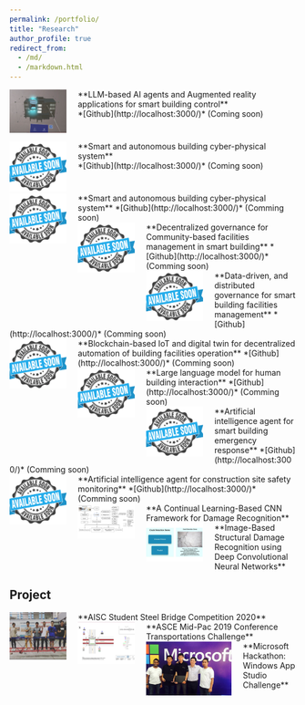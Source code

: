 ```yaml
---
permalink: /portfolio/
title: "Research"
author_profile: true
redirect_from: 
  - /md/
  - /markdown.html
---
```


<div style="margin-bottom: 40px;">
  <img src="/images/AR.png" alt="Talk Image" style="float: left; margin-right: 20px; max-width: 100px;">
  **LLM-based AI agents and Augmented reality applications for smart building control**<br>
  *[Github](http://localhost:3000/)* (Coming soon)<br>
</div>

<div style="margin-bottom: 40px;">
  <img src="/images/as.png" alt="Talk Image" style="float: left; margin-right: 20px; max-width: 100px;">
  **Smart and autonomous building cyber-physical system**<br>
  *[Github](http://localhost:3000/)* (Coming soon)<br>
</div>


<img src="/images/as.png" alt="Talk Image" style="float: left; margin-right: 20px; max-width: 100px;">
**Smart and autonomous building cyber-physical system**
*[Github](http://localhost:3000/)* (Comming soon)<br>


<img src="/images/as.png" alt="Talk Image" style="float: left; margin-right: 20px; max-width: 100px;">
**Decentralized governance for Community-based facilities management in smart building** 
*[Github](http://localhost:3000/)* (Comming soon)<br>



<img src="/images/as.png" alt="Talk Image" style="float: left; margin-right: 20px; max-width: 100px;">
**Data-driven, and distributed governance for smart building facilities management** 
*[Github](http://localhost:3000/)* (Comming soon)<br>




<img src="/images/as.png" alt="Talk Image" style="float: left; margin-right: 20px; max-width: 100px;">
**Blockchain-based IoT and digital twin for decentralized automation of building facilities operation** 
*[Github](http://localhost:3000/)* (Comming soon)<br>





<img src="/images/as.png" alt="Talk Image" style="float: left; margin-right: 20px; max-width: 100px;">
**Large language model for human building interaction** 
*[Github](http://localhost:3000/)* (Comming soon)<br>




<img src="/images/as.png" alt="Talk Image" style="float: left; margin-right: 20px; max-width: 100px;">
**Artificial intelligence agent for smart building emergency response** 
*[Github](http://localhost:3000/)* (Comming soon)<br>





<img src="/images/as.png" alt="Talk Image" style="float: left; margin-right: 20px; max-width: 100px;">
**Artificial intelligence agent for construction site safety monitoring** 
*[Github](http://localhost:3000/)* (Comming soon)<br>





<img src="/images/cd.png" alt="Talk Image" style="float: left; margin-right: 20px; max-width: 100px;">
**A Continual Learning-Based CNN Framework for Damage Recognition**<br>





<img src="/images/crack.png" alt="Talk Image" style="float: left; margin-right: 20px; max-width: 100px;">
**Image-Based Structural Damage Recognition using Deep Convolutional Neural Networks**<br>



## Project
<img src="/images/steelbridge.png" alt="Talk Image" style="float: left; margin-right: 20px; max-width: 100px;">
**AISC Student Steel Bridge Competition 2020**<br>



<img src="/images/midpac2019.png" alt="Talk Image" style="float: left; margin-right: 20px; max-width: 100px;">
**ASCE Mid-Pac 2019 Conference Transportations Challenge**<br>




<img src="/images/microsoft.png" alt="Talk Image" style="float: left; margin-right: 20px; max-width: 150px;">
**Microsoft Hackathon: Windows App Studio Challenge**<br>

